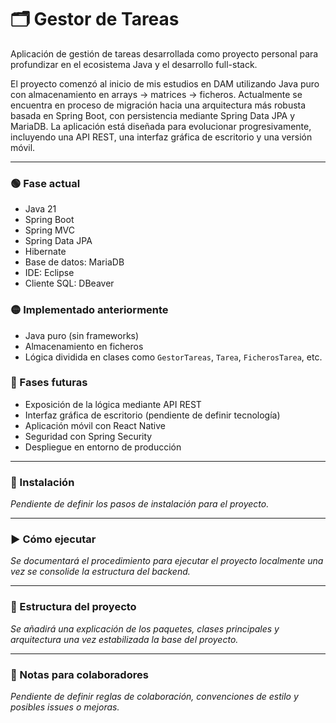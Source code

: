 # 🗂️ Gestor de Tareas

Aplicación de gestión de tareas desarrollada como proyecto personal para profundizar en el ecosistema Java y el desarrollo full-stack.

El proyecto comenzó al inicio de mis estudios en DAM utilizando Java puro con almacenamiento en arrays → matrices → ficheros. Actualmente se encuentra en proceso de migración hacia una arquitectura más robusta basada en Spring Boot, con persistencia mediante Spring Data JPA y MariaDB. La aplicación está diseñada para evolucionar progresivamente, incluyendo una API REST, una interfaz gráfica de escritorio y una versión móvil.

---

### 🟢 Fase actual

* Java 21
* Spring Boot
* Spring MVC
* Spring Data JPA
* Hibernate
* Base de datos: MariaDB
* IDE: Eclipse
* Cliente SQL: DBeaver

### 🟡 Implementado anteriormente

* Java puro (sin frameworks)
* Almacenamiento en ficheros
* Lógica dividida en clases como `GestorTareas`, `Tarea`, `FicherosTarea`, etc.

### 🔵 Fases futuras

* Exposición de la lógica mediante API REST
* Interfaz gráfica de escritorio (pendiente de definir tecnología)
* Aplicación móvil con React Native
* Seguridad con Spring Security
* Despliegue en entorno de producción

---

### 🚀 Instalación

*Pendiente de definir los pasos de instalación para el proyecto.*

---

### ▶️ Cómo ejecutar

*Se documentará el procedimiento para ejecutar el proyecto localmente una vez se consolide la estructura del backend.*

---

### 📁 Estructura del proyecto

*Se añadirá una explicación de los paquetes, clases principales y arquitectura una vez estabilizada la base del proyecto.*

---

### 🤝 Notas para colaboradores

*Pendiente de definir reglas de colaboración, convenciones de estilo y posibles issues o mejoras.*
